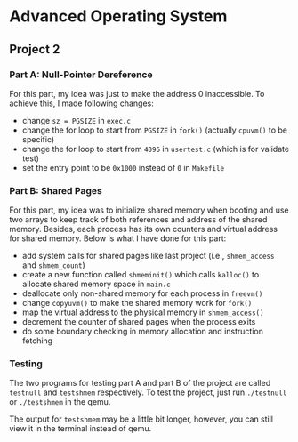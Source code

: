 # Advanced Operating System
## Project 2

### Part A: Null-Pointer Dereference 
For this part, my idea was just to make the address 0 inaccessible. To achieve this, I made following changes:
- change `sz = PGSIZE` in `exec.c`
- change the for loop to start from `PGSIZE` in `fork()` (actually `cpuvm()` to be specific)
- change the for loop to start from `4096` in `usertest.c` (which is for validate test)
- set the entry point to be `0x1000` instead of `0` in `Makefile`

### Part B: Shared Pages
For this part, my idea was to initialize shared memory when booting and use two arrays to keep track of both references and address of the shared memory. Besides, each process has its own counters and virtual address for shared memory. Below is what I have done for this part: 
- add system calls for shared pages like last project (i.e., `shmem_access` and `shmem_count`)
- create a new function called `shmeminit()` which calls `kalloc()` to allocate shared memory space in `main.c`
- deallocate only non-shared memory for each process in `freevm()` 
- change `copyuvm()` to make the shared memory work for `fork()`
- map the virtual address to the physical memory in `shmem_access()` 
- decrement the counter of shared pages when the process exits
- do some boundary checking in memory allocation and instruction fetching

### Testing
The two programs for testing part A and part B of the project are called `testnull` and `testshmem` respectively. To test the project, just run `./testnull` or `./testshmem` in the qemu.

The output for `testshmem` may be a little bit longer, however, you can still view it in the terminal instead of qemu.